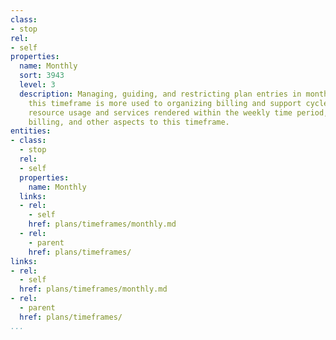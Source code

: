 ```yaml
---
class:
- stop
rel:
- self
properties:
  name: Monthly
  sort: 3943
  level: 3
  description: Managing, guiding, and restricting plan entries in months. Like weekly,
    this timeframe is more used to organizing billing and support cycles, organizing
    resource usage and services rendered within the weekly time period, and aligning
    billing, and other aspects to this timeframe.
entities:
- class:
  - stop
  rel:
  - self
  properties:
    name: Monthly
  links:
  - rel:
    - self
    href: plans/timeframes/monthly.md
  - rel:
    - parent
    href: plans/timeframes/
links:
- rel:
  - self
  href: plans/timeframes/monthly.md
- rel:
  - parent
  href: plans/timeframes/
...
```

